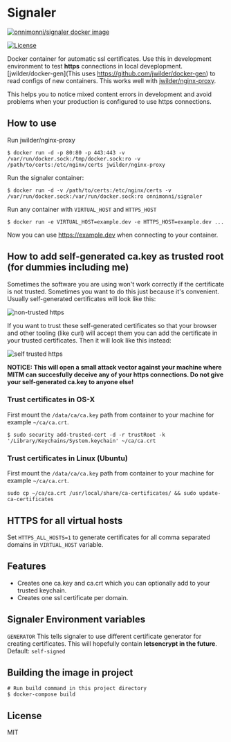 # Signaler
[![onnimonni/signaler docker image](http://dockeri.co/image/onnimonni/signaler)](https://registry.hub.docker.com/u/onnimonni/signaler/)

[![License](http://img.shields.io/:license-mit-blue.svg?style=flat-square)](http://badges.mit-license.org)

Docker container for automatic ssl certificates. Use this in development environment to test **https** connections in local deveplopment. [jwilder/docker-gen](This uses https://github.com/jwilder/docker-gen) to read configs of new containers. This works well with [jwilder/nginx-proxy](https://github.com/jwilder/nginx-proxy).

This helps you to notice mixed content errors in development and avoid problems when your production is configured to use https connections.

## How to use

Run jwilder/nginx-proxy
```
$ docker run -d -p 80:80 -p 443:443 -v /var/run/docker.sock:/tmp/docker.sock:ro -v /path/to/certs:/etc/nginx/certs jwilder/nginx-proxy
```

Run the signaler container:
```
$ docker run -d -v /path/to/certs:/etc/nginx/certs -v /var/run/docker.sock:/var/run/docker.sock:ro onnimonni/signaler
```

Run any container with `VIRTUAL_HOST` and `HTTPS_HOST`
```
$ docker run -e VIRTUAL_HOST=example.dev -e HTTPS_HOST=example.dev ...
```

Now you can use https://example.dev when connecting to your container.


## How to add self-generated ca.key as trusted root (for dummies including me)
Sometimes the software you are using won't work correctly if the certificate is not trusted. Sometimes you want to do this just because it's convenient. Usually self-generated certificates will look like this:

![non-trusted https](https://cloud.githubusercontent.com/assets/5691777/13670188/1b042b48-e6d1-11e5-804e-542781b85ff5.png)

If you want to trust these self-generated certificates so that your browser and other tooling (like curl) will accept them you can add the certificate in your trusted certificates. Then it will look like this instead:

![self trusted https](https://cloud.githubusercontent.com/assets/5691777/13670189/1d697032-e6d1-11e5-99b5-aef757cb7f53.png)

**NOTICE: This will open a small attack vector against your machine where MITM can succesfully deceive any of your https connections. Do not give your self-generated ca.key to anyone else!**

### Trust certificates in OS-X
First mount the `/data/ca/ca.key` path from container to your machine for example `~/ca/ca.crt`.
```
$ sudo security add-trusted-cert -d -r trustRoot -k '/Library/Keychains/System.keychain' ~/ca/ca.crt
```

### Trust certificates in Linux (Ubuntu)
First mount the `/data/ca/ca.key` path from container to your machine for example `~/ca/ca.crt`.
```
sudo cp ~/ca/ca.crt /usr/local/share/ca-certificates/ && sudo update-ca-certificates
```

## HTTPS for all virtual hosts
Set ```HTTPS_ALL_HOSTS=1``` to generate certificates for all comma separated domains in ```VIRTUAL_HOST``` variable.

## Features
- Creates one ca.key and ca.crt which you can optionally add to your trusted keychain.
- Creates one ssl certificate per domain.

## Signaler Environment variables
``` GENERATOR ``` This tells signaler to use different certificate generator for creating certificates. This will hopefully contain **letsencrypt in the future**. Default: `self-signed`

## Building the image in project
```
# Run build command in this project directory
$ docker-compose build
```

## License
MIT
